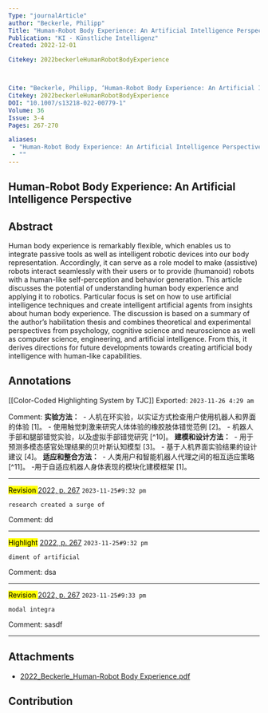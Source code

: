 ```yaml
---
Type: "journalArticle"
author: "Beckerle, Philipp" 
Title: "Human-Robot Body Experience: An Artificial Intelligence Perspective" 
Publication: "KI - Künstliche Intelligenz" 
Created: 2022-12-01

Citekey: 2022beckerleHumanRobotBodyExperience



Cite: "Beckerle, Philipp, ‘Human-Robot Body Experience: An Artificial Intelligence Perspective’, _KI - Künstliche Intelligenz_, 36.3–4 (2022), 267–70 <[https://doi.org/10.1007/s13218-022-00779-1](https://doi.org/10.1007/s13218-022-00779-1)>"
Citekey: 2022beckerleHumanRobotBodyExperience
DOI: "10.1007/s13218-022-00779-1"
Volume: 36 
Issue: 3-4 
Pages: 267-270 

aliases:
 - "Human-Robot Body Experience: An Artificial Intelligence Perspective"
 - ""
---
```



## Human-Robot Body Experience: An Artificial Intelligence Perspective



## Abstract
Human body experience is remarkably flexible, which enables us to integrate passive tools as well as intelligent robotic devices into our body representation. Accordingly, it can serve as a role model to make (assistive) robots interact seamlessly with their users or to provide (humanoid) robots with a human-like self-perception and behavior generation. This article discusses the potential of understanding human body experience and applying it to robotics. Particular focus is set on how to use artificial intelligence techniques and create intelligent artificial agents from insights about human body experience. The discussion is based on a summary of the author’s habilitation thesis and combines theoretical and experimental perspectives from psychology, cognitive science and neuroscience as well as computer science, engineering, and artificial intelligence. From this, it derives directions for future developments towards creating artificial body intelligence with human-like capabilities.


## Annotations

[[Color-Coded Highlighting System by TJC]] 
Exported: `2023-11-26 4:29 am`


Comment: 
	**实验方法：** 
	- 人机在环实验，以实证方式检查用户使用机器人和界面的体验 [1]。
	- 使用触觉刺激来研究人体体验的橡胶肢体错觉范例 [2]。
	- 机器人手部和腿部错觉实验，以及虚拟手部错觉研究 [^10]。
	**建模和设计方法：** 
	- 用于预测多模态感官处理结果的贝叶斯认知模型 [3]。
	- 基于人机界面实验结果的设计建议 [4]。
	**适应和整合方法：** 
	- 人类用户和智能机器人代理之间的相互适应策略 [^11]。 -用于自适应机器人身体表现的模块化建模框架 [1]。


---

<mark style="background-color: [[f19837]]"> Revision </mark>[2022, p. 267](zotero://open-pdf/library/items/U7SRLZ8B?page=1&annotation=KNPFPHTG) `2023-11-25#9:32 pm` 
```
research created a surge of
```

Comment: 
	dd


---

<mark style="background-color: [[aaaaaa]]">Highlight</mark>
[2022, p. 267](zotero://open-pdf/library/items/U7SRLZ8B?page=1&annotation=NXLJGRBA) `2023-11-25#9:32 pm` 
```
diment of artificial
```

Comment: 
	dsa


---

<mark style="background-color: [[f19837]]"> Revision </mark>[2022, p. 267](zotero://open-pdf/library/items/U7SRLZ8B?page=1&annotation=GCLL5RAJ) `2023-11-25#9:33 pm` 
```
modal integra
```

Comment: 
	sasdf


---



## Attachments

- [2022_Beckerle_Human-Robot Body Experience.pdf](file://C:\Users\carll\Zotero\storage\U7SRLZ8B\2022_Beckerle_Human-Robot%20Body%20Experience.pdf)






## Contribution
